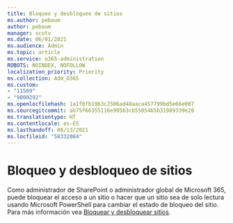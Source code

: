 ```yaml
---
title: Bloqueo y desbloqueo de sitios
ms.author: pebaum
author: pebaum
manager: scotv
ms.date: 06/01/2021
ms.audience: Admin
ms.topic: article
ms.service: o365-administration
ROBOTS: NOINDEX, NOFOLLOW
localization_priority: Priority
ms.collection: Adm_O365
ms.custom:
- "11509"
- "9000292"
ms.openlocfilehash: 1a1f8fb19b3c2506ad48aaca457799bd5e66e007
ms.sourcegitcommit: ab75f66355116e995b3cb5505465b31989339e28
ms.translationtype: HT
ms.contentlocale: es-ES
ms.lasthandoff: 08/13/2021
ms.locfileid: "58332084"
---
```

# <a name="lock-and-unlock-sites"></a>Bloqueo y desbloqueo de sitios

Como administrador de SharePoint o administrador global de Microsoft 365, puede bloquear el acceso a un sitio o hacer que un sitio sea de solo lectura usando Microsoft PowerShell para cambiar el estado de bloqueo del sitio. Para más información vea [Bloquear y desbloquear sitios](https://docs.microsoft.com/sharepoint/manage-lock-status).